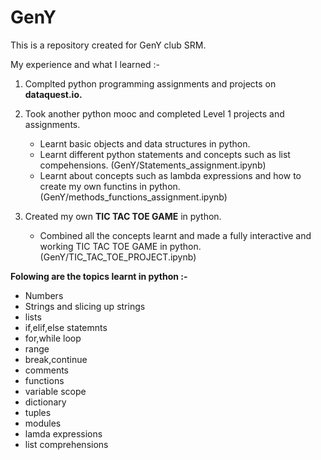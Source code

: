 # GenY

This is a repository created for GenY club SRM.

My experience and what I learned :-

1) Complted python programming assignments and projects on **dataquest.io.**

2) Took another python mooc and completed Level 1 projects and assignments.
   
   - Learnt basic objects and data structures in python.
   - Learnt different python statements and concepts such as list compehensions. (GenY/Statements_assignment.ipynb)
   - Learnt about concepts such as lambda expressions and how to create my own functins in python.(GenY/methods_functions_assignment.ipynb)

3) Created my own **TIC TAC TOE GAME** in python.
   - Combined all the concepts learnt and made a fully interactive and working TIC TAC TOE GAME in python. (GenY/TIC_TAC_TOE_PROJECT.ipynb)

   
 


**Folowing are the topics learnt in python :-**
- Numbers
- Strings and slicing up strings
- lists
- if,elif,else statemnts
- for,while loop
- range 
- break,continue
- comments
- functions
- variable scope
- dictionary
- tuples
- modules
- lamda expressions
- list comprehensions



